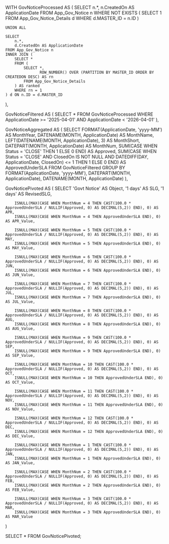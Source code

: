 WITH GovNoticeProcessed AS (
    SELECT
        n.*,
        n.CreatedOn AS ApplicationDate
    FROM App_Gov_Notice n
    WHERE NOT EXISTS (
        SELECT 1
        FROM App_Gov_Notice_Details d
        WHERE d.MASTER_ID = n.ID
    )

    UNION ALL

    SELECT
        n.*,
        d.CreatedOn AS ApplicationDate
    FROM App_Gov_Notice n
    INNER JOIN (
        SELECT *
        FROM (
            SELECT *,
                   ROW_NUMBER() OVER (PARTITION BY MASTER_ID ORDER BY CREATEDON DESC) AS rn
            FROM App_Gov_Notice_Details
        ) AS ranked
        WHERE rn = 1
    ) d ON n.ID = d.MASTER_ID
),

GovNoticeFiltered AS (
    SELECT *
    FROM GovNoticeProcessed
    WHERE ApplicationDate >= '2025-04-01' AND ApplicationDate < '2026-04-01'
),

GovNoticeAggregated AS (
    SELECT
        FORMAT(ApplicationDate, 'yyyy-MM') AS MonthYear,
        DATENAME(MONTH, ApplicationDate) AS MonthName,
        LEFT(DATENAME(MONTH, ApplicationDate), 3) AS MonthShort,
        DATEPART(MONTH, ApplicationDate) AS MonthNum,
        SUM(CASE WHEN Status = 'CLOSE' THEN 1 ELSE 0 END) AS Approved,
        SUM(CASE 
                WHEN Status = 'CLOSE'
                 AND ClosedOn IS NOT NULL
                 AND DATEDIFF(DAY, ApplicationDate, ClosedOn) <= 1
            THEN 1 ELSE 0
        END) AS ApprovedUnderSLA
    FROM GovNoticeFiltered
    GROUP BY FORMAT(ApplicationDate, 'yyyy-MM'), DATEPART(MONTH, ApplicationDate), DATENAME(MONTH, ApplicationDate)
),

GovNoticePivoted AS (
    SELECT
        'Govt Notice' AS Object,
        '1 days' AS SLG,
        '1 days' AS RevisedSLG,

        ISNULL(MAX(CASE WHEN MonthNum = 4 THEN CAST(100.0 * ApprovedUnderSLA / NULLIF(Approved, 0) AS DECIMAL(5,2)) END), 0) AS APR,
        ISNULL(MAX(CASE WHEN MonthNum = 4 THEN ApprovedUnderSLA END), 0) AS APR_Value,

        ISNULL(MAX(CASE WHEN MonthNum = 5 THEN CAST(100.0 * ApprovedUnderSLA / NULLIF(Approved, 0) AS DECIMAL(5,2)) END), 0) AS MAY,
        ISNULL(MAX(CASE WHEN MonthNum = 5 THEN ApprovedUnderSLA END), 0) AS MAY_Value,

        ISNULL(MAX(CASE WHEN MonthNum = 6 THEN CAST(100.0 * ApprovedUnderSLA / NULLIF(Approved, 0) AS DECIMAL(5,2)) END), 0) AS JUN,
        ISNULL(MAX(CASE WHEN MonthNum = 6 THEN ApprovedUnderSLA END), 0) AS JUN_Value,

        ISNULL(MAX(CASE WHEN MonthNum = 7 THEN CAST(100.0 * ApprovedUnderSLA / NULLIF(Approved, 0) AS DECIMAL(5,2)) END), 0) AS JUL,
        ISNULL(MAX(CASE WHEN MonthNum = 7 THEN ApprovedUnderSLA END), 0) AS JUL_Value,

        ISNULL(MAX(CASE WHEN MonthNum = 8 THEN CAST(100.0 * ApprovedUnderSLA / NULLIF(Approved, 0) AS DECIMAL(5,2)) END), 0) AS AUG,
        ISNULL(MAX(CASE WHEN MonthNum = 8 THEN ApprovedUnderSLA END), 0) AS AUG_Value,

        ISNULL(MAX(CASE WHEN MonthNum = 9 THEN CAST(100.0 * ApprovedUnderSLA / NULLIF(Approved, 0) AS DECIMAL(5,2)) END), 0) AS SEP,
        ISNULL(MAX(CASE WHEN MonthNum = 9 THEN ApprovedUnderSLA END), 0) AS SEP_Value,

        ISNULL(MAX(CASE WHEN MonthNum = 10 THEN CAST(100.0 * ApprovedUnderSLA / NULLIF(Approved, 0) AS DECIMAL(5,2)) END), 0) AS OCT,
        ISNULL(MAX(CASE WHEN MonthNum = 10 THEN ApprovedUnderSLA END), 0) AS OCT_Value,

        ISNULL(MAX(CASE WHEN MonthNum = 11 THEN CAST(100.0 * ApprovedUnderSLA / NULLIF(Approved, 0) AS DECIMAL(5,2)) END), 0) AS NOV,
        ISNULL(MAX(CASE WHEN MonthNum = 11 THEN ApprovedUnderSLA END), 0) AS NOV_Value,

        ISNULL(MAX(CASE WHEN MonthNum = 12 THEN CAST(100.0 * ApprovedUnderSLA / NULLIF(Approved, 0) AS DECIMAL(5,2)) END), 0) AS DEC,
        ISNULL(MAX(CASE WHEN MonthNum = 12 THEN ApprovedUnderSLA END), 0) AS DEC_Value,

        ISNULL(MAX(CASE WHEN MonthNum = 1 THEN CAST(100.0 * ApprovedUnderSLA / NULLIF(Approved, 0) AS DECIMAL(5,2)) END), 0) AS JAN,
        ISNULL(MAX(CASE WHEN MonthNum = 1 THEN ApprovedUnderSLA END), 0) AS JAN_Value,

        ISNULL(MAX(CASE WHEN MonthNum = 2 THEN CAST(100.0 * ApprovedUnderSLA / NULLIF(Approved, 0) AS DECIMAL(5,2)) END), 0) AS FEB,
        ISNULL(MAX(CASE WHEN MonthNum = 2 THEN ApprovedUnderSLA END), 0) AS FEB_Value,

        ISNULL(MAX(CASE WHEN MonthNum = 3 THEN CAST(100.0 * ApprovedUnderSLA / NULLIF(Approved, 0) AS DECIMAL(5,2)) END), 0) AS MAR,
        ISNULL(MAX(CASE WHEN MonthNum = 3 THEN ApprovedUnderSLA END), 0) AS MAR_Value
)

SELECT * FROM GovNoticePivoted;
